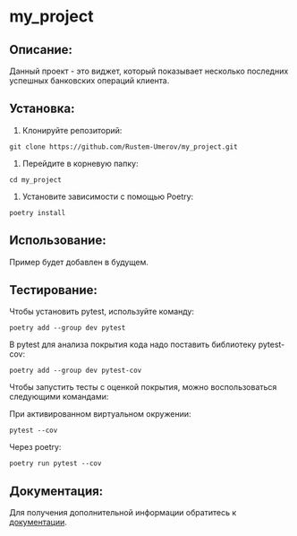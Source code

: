 # my_project

## Описание:

Данный проект - это виджет, который показывает несколько последних успешных банковских операций клиента.

## Установка:

1. Клонируйте репозиторий:
```
git clone https://github.com/Rustem-Umerov/my_project.git
```
1. Перейдите в корневую папку:
```
cd my_project
```
1. Установите зависимости с помощью Poetry:
```
poetry install
```

## Использование:

Пример будет добавлен в будущем.

## Тестирование:

Чтобы установить pytest, используйте команду:
```
poetry add --group dev pytest
```

В pytest для анализа покрытия кода надо поставить библиотеку pytest-cov:
```
poetry add --group dev pytest-cov
```

Чтобы запустить тесты с оценкой покрытия, можно воспользоваться следующими командами:

При активированном виртуальном окружении:
```
pytest --cov
```
Через poetry:
```
poetry run pytest --cov
```

## Документация:

Для получения дополнительной информации обратитесь к [документации](README.md).